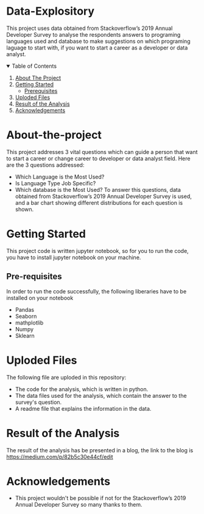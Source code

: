 # Data-Explository
This project uses data obtained from Stackoverflow’s 2019 Annual Developer Survey to analyse the respondents answers to programing languages used and database to make suggestions on which programing laguage to start with, if you want to start a career as a developer or data analyst.

<details open="open">
  <summary>Table of Contents</summary>
  <ol>
    <li>
      <a href="#about-the-project">About The Project</a>
    </li>
    <li>
      <a href="#getting-started">Getting Started</a>
      <ul>
        <li><a href="#prerequisites">Prerequisites</a></li>
      </ul>
    </li>
    <li><a href="#Uploded Files">Uploded Files</a></li>
    <li><a href="#Result of the Analysis">Result of the Analysis</a></li>
    <li><a href="#acknowledgements">Acknowledgements</a></li>
  </ol>
</details>

# About-the-project
This project addresses 3 vital questions which can guide a person that want to start a career or change career to developer or data analyst field.
Here are the 3 questions addressed:
* Which Language is the Most Used?
* Is Language Type Job Specific?
* Which database is the Most Used?
To answer this questions, data obtained from Stackoverflow’s 2019 Annual Developer Survey is used, and a bar chart showing different distributions for each question is shown.

# Getting Started
This project code is written jupyter notebook, so for you to run the code, you have to install jupyter notebook on your machine.

## Pre-requisites
In order to run the code successfully, the following liberaries have to be installed on your notebook
* Pandas
* Seaborn
* mathplotlib
* Numpy
* Sklearn

# Uploded Files
The following file are uploded in this repository:
* The code for the analysis, which is written in python.
* The data files used for the analysis, which contain the answer to the survey's question.
* A readme file that explains the information in the data.

# Result of the Analysis
The result of the analysis has be presented in a blog, the link to the blog is https://medium.com/p/82b5c30e44cf/edit

# Acknowledgements
* This project wouldn't be possible if not for the Stackoverflow’s 2019 Annual Developer Survey so many thanks to them.



